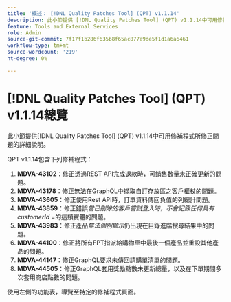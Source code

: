 ```yaml
---
title: '概述： [!DNL Quality Patches Tool] (QPT) v1.1.14'
description: 此小節提供 [!DNL Quality Patches Tool] (QPT) v1.1.14中可用修補程式所修正問題的詳細說明。
feature: Tools and External Services
role: Admin
source-git-commit: 7f17f1b286f635b8f65ac877e9de5f1d1a6a6461
workflow-type: tm+mt
source-wordcount: '219'
ht-degree: 0%

---
```


# [!DNL Quality Patches Tool] (QPT) v1.1.14總覽

此小節提供[!DNL Quality Patches Tool] (QPT) v1.1.14中可用修補程式所修正問題的詳細說明。

QPT v1.1.14包含下列修補程式：

1. **MDVA-43102**：修正透過REST API完成退款時，可銷售數量未正確更新的問題。
1. **MDVA-43178**：修正無法在GraphQL中擷取自訂存放區之客戶權杖的問題。
1. **MDVA-43605**：修正使用Rest API時，訂單資料傳回負值的列總計問題。
1. **MDVA-43859**：修正錯誤&#x200B;*當已刪除的客戶嘗試登入時，不會記錄任何具有customerId =*&#x200B;的這類實體的問題。
1. **MDVA-43983**：修正產品&#x200B;*無法個別顯示*&#x200B;仍出現在目錄進階搜尋結果中的問題。
1. **MDVA-44100**：修正將所有FPT指派給購物車中最後一個產品並重設其他產品的問題。
1. **MDVA-44147**：修正GraphQL要求未傳回請購單清單的問題。
1. **MDVA-44505**：修正GraphQL套用獎勵點數未更新總量，以及在下單期間多次套用商店點數的問題。

使用左側的功能表，導覽至特定的修補程式頁面。
